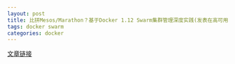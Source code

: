 ```yaml
---
layout: post
title: 比拼Mesos/Marathon？基于Docker 1.12 Swarm集群管理深度实践(发表在高可用架构上的文章)
tags: docker swarm
categories: docker
---
```


[文章链接](http://mp.weixin.qq.com/s?__biz=MzAwMDU1MTE1OQ==&mid=2653547756&idx=1&sn=9acadd6807694463a1e82796a5082a6d&scene=0#wechat_redirect)

